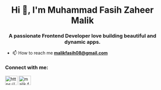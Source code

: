 <h1 align="center">Hi 👋, I'm Muhammad Fasih Zaheer Malik</h1>
<h3 align="center">A passionate Frontend Developer love building beautiful and dynamic apps.</h3>

- 📫 How to reach me **malikfasih08@gmail.com**

<h3 align="left">Connect with me:</h3>
<p align="left">
<a href="https://linkedin.com/in/https://www.linkedin.com/in/muhammad-fasih-z/" target="blank"><img align="center" src="https://raw.githubusercontent.com/rahuldkjain/github-profile-readme-generator/master/src/images/icons/Social/linked-in-alt.svg" alt="https://www.linkedin.com/in/muhammad-fasih-z/" height="30" width="40" /></a>
<a href="https://instagram.com/malik.fasih.5" target="blank"><img align="center" src="https://raw.githubusercontent.com/rahuldkjain/github-profile-readme-generator/master/src/images/icons/Social/instagram.svg" alt="malik.fasih.5" height="30" width="40" /></a>
</p>
